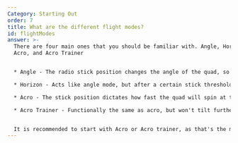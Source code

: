 ```yaml
---
Category: Starting Out
order: 7
title: What are the different flight modes?
id: flightModes
answer: >-
  There are four main ones that you should be familiar with. Angle, Horizon,
  Acro, and Acro Trainer


  * Angle - The radio stick position changes the angle of the quad, so a full stick forward on pitch will tilt the quad, say, 30 degrees forwards, and not more. When the stick is returned to center, the quad should too

  * Horizon - Acts like angle mode, but after a certain stick threshold, it will switch to acro, and when bought back, it will switch back to how angle mode works, allowing flips

  * Acro - The stick position dictates how fast the quad will spin at that axis. This can be changed with rates, changing how fast it will spin at a set point of the stick travel. Only active when no other flight mode is set

  * Acro Trainer - Functionally the same as acro, but won't tilt further than set, basically the best of both angle and acro


  It is recommended to start with Acro or Acro trainer, as that's the most common and most controllable option. For tinywhoops, angle and/or horizon may be useful, but that's an exception
---
```

